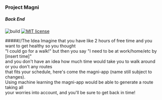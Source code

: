 ### Project Magni
##### Back End

![build](https://github.com/joseph-nun3z/magni-back-end/workflows/build/badge.svg?branch=master) [![MIT license](https://img.shields.io/badge/License-MIT-blue.svg)](/LICENSE)

#####//The Idea 
Imagine that you have like 2 hours of free time and you want to get healthy so you thought \
"I could go for a walk!" but then you say "I need to be at work/home/etc by [insert time]" \
and you don't have an idea how much time would take you to walk around or you don't any routes \
that fits your schedule, here's come the magni-app (name still subject to changes). \
Using machine learning the magni-app would be able to generate a route taking all \
your worries into account, and you'll be sure to get back in time!

